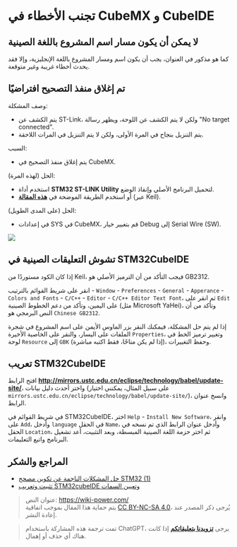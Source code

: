 # تجنب الأخطاء في CubeMX و CubeIDE

## لا يمكن أن يكون مسار اسم المشروع باللغة الصينية

كما هو مذكور في العنوان، يجب أن يكون اسم ومسار المشروع باللغة الإنجليزية، وإلا فقد يحدث أخطاء غريبة وغير متوقعة.

## تم إغلاق منفذ التصحيح افتراضيًا

وصف المشكلة:

- يتم الكشف عن ST-Link، ولكن لا يتم الكشف عن اللوحة، ويظهر رسالة "No target connected".
- يتم التنزيل بنجاح في المرة الأولى، ولكن لا يتم التنزيل في المرات اللاحقة.

السبب:

- يتم إغلاق منفذ التصحيح في CubeMX.

الحل (لهذه المرة):

- استخدم أداة **STM32 ST-LINK Utility** لتحميل البرنامج الأصلي وإنقاذ الوضع.
- أو استخدم الطريقة الموضحة في [**هذه المقالة**](https://www.jianshu.com/p/cea16b641c3d) (عبر Keil).

الحل (على المدى الطويل):

- في إعدادات SYS في CubeMX، قم بتغيير خيار Debug إلى Serial Wire (SW).

![](https://wiki-media-1253965369.cos.ap-guangzhou.myqcloud.com/img/20200531162352.jpg)

## تشوش التعليقات الصينية في STM32CubeIDE

إذا كان الكود مستوردًا من Keil، فيجب التأكد من أن الترميز الأصلي هو GB2312.

انقر على شريط القوائم بالترتيب - `Window` - `Preferences` - `General` - `Apperance` - `Colors and Fonts` - `C/C++` - `Editor` - `C/C++ Editor Text Font`، ثم انقر على `Edit` على اليمين، وتأكد من دعم الخطوط الصينية (مثل Microsoft YaHei)، وتأكد من أن النص البرمجي هو `Chinese GB2312`.

إذا لم يتم حل المشكلة، فيمكنك النقر بزر الماوس الأيمن على اسم المشروع في شجرة الملفات على اليسار، والنقر على الخاصية الأخيرة `Properties`، وتغيير ترميز الخط في لوحة `Resource` إلى `GBK` (إذا لم يكن متاحًا، فقط اكتبه مباشرة)، وحفظ التغييرات.

## تعريب STM32CubeIDE

افتح الرابط **<http://mirrors.ustc.edu.cn/eclipse/technology/babel/update-site/>**، واختر أحدث دليل بيانات (على سبيل المثال، يمكنني اختيار `mirrors.ustc.edu.cn/eclipse/technology/babel/update-site/`)، وانسخ عنوان الرابط.

في شريط القوائم في STM32CubeIDE، اختر `Help` - `Install New Software`، وانقر على `Add`، وأدخل `language` في الحقل `Name`، وأدخل عنوان الرابط الذي تم نسخه في الحقل `Location`، ثم اختر حزمة اللغة الصينية المبسطة، وبعد التثبيت، أعد تشغيل البرنامج واتبع التعليمات.

## المراجع والشكر

- [حل المشكلات الناجمة عن تكوين مصحح STM32 (1)](https://www.jianshu.com/p/cea16b641c3d)
- [تثبيت وتعريب STM32cubeIDE وتعيين السمات](https://blog.csdn.net/wct3344142/article/details/104142863)

> عنوان النص: <https://wiki-power.com/>  
> يتم حماية هذا المقال بموجب اتفاقية [CC BY-NC-SA 4.0](https://creativecommons.org/licenses/by/4.0/deed.zh)، يُرجى ذكر المصدر عند إعادة النشر.

> تمت ترجمة هذه المشاركة باستخدام ChatGPT، يرجى [**تزويدنا بتعليقاتكم**](https://github.com/linyuxuanlin/Wiki_MkDocs/issues/new) إذا كانت هناك أي حذف أو إهمال.
